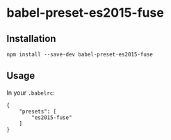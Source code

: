# babel-preset-es2015-fuse



## Installation

```
npm install --save-dev babel-preset-es2015-fuse
```

## Usage

In your `.babelrc`:

```
{
	"presets": [
		"es2015-fuse"
	]
}
```